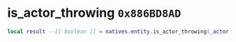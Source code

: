# is_actor_throwing `0x886BD8AD`

```lua
local result --[[ boolean ]] = natives.entity.is_actor_throwing(_actor --[[ number ]])
```